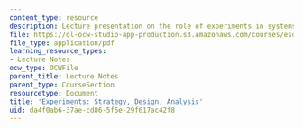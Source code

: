 ```yaml
---
content_type: resource
description: Lecture presentation on the role of experiments in systems engineering.
file: https://ol-ocw-studio-app-production.s3.amazonaws.com/courses/esd-33-systems-engineering-summer-2010/da4f0ab637aecd865f5e29f617ac42f8_MITESD_33SUM10_lec10.pdf
file_type: application/pdf
learning_resource_types:
- Lecture Notes
ocw_type: OCWFile
parent_title: Lecture Notes
parent_type: CourseSection
resourcetype: Document
title: 'Experiments: Strategy, Design, Analysis'
uid: da4f0ab6-37ae-cd86-5f5e-29f617ac42f8
---
```

